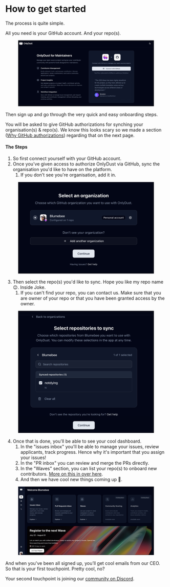# How to get started

The process is quite simple.

All you need is your GitHub account. And your repo(s).

<figure><img src="../.gitbook/assets/Screenshot 2025-07-07 at 15.44.20.png" alt=""><figcaption></figcaption></figure>

Then sign up and go through the very quick and easy onboarding steps.

You will be asked to give GitHub authorizations for synching your organisation(s) & repo(s). We know this looks scary so we made a section ([Why GitHub authorizations](https://app.gitbook.com/o/MQQDjhOXRySQPsao0aZ0/s/FetEvDuVEZkpYJ6kurbf/~/changes/4/maintainers-hello/why-github-authorizations)) regarding that on the next page.

#### The Steps

1. So first connect yourself with your GitHub account.&#x20;
2. Once you've given access to authorize OnlyDust via GitHub, sync the organisation you'd like to have on the platform.
   1. If you don't see you're organisation, add it in. &#x20;

<figure><img src="../.gitbook/assets/Screenshot 2025-07-07 at 15.55.37.png" alt=""><figcaption></figcaption></figure>

3. Then select the repo(s) you'd like to sync. Hope you like my repo name :wink:. Inside Joke.
   1. If you can't find your repo, you can contact us. Make sure that you are owner of your repo or that you have been granted access by the owner.&#x20;

<figure><img src="../.gitbook/assets/Screenshot 2025-07-07 at 15.55.48.png" alt=""><figcaption></figcaption></figure>

4. Once that is done, you'll be able to see your cool dashboard.&#x20;
   1. In the "issues inbox" you'll be able to manage your issues, review applicants, track progress. Hence why it's important that you assign your issues!
   2. In the "PR inbox" you can review and merge the PRs directly.&#x20;
   3. In the "Waves" section, you can list your repo(s) to onboard new contributors. [More on this in over here](https://app.gitbook.com/o/MQQDjhOXRySQPsao0aZ0/s/FetEvDuVEZkpYJ6kurbf/~/changes/4/maintainers-hello/oss-wave).
   4. And then we have cool new things coming up :eyes:.

<figure><img src="../.gitbook/assets/Screenshot 2025-07-07 at 15.56.15.png" alt=""><figcaption></figcaption></figure>

And when you've been all signed up, you’ll get cool emails from our CEO. So that is your first touchpoint. Pretty cool, no?

Your second touchpoint is joining our [community on Discord](https://discord.gg/sVDvdKqPqN).&#x20;

